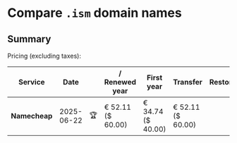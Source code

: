 # Compare `.ism` domain names

## Summary

Pricing (excluding taxes):

| Service | Date |  | / Renewed year | First year | Transfer | Restoration |
|--|--|--|--|--|--|--|
| **Namecheap** | 2025-06-22 | 🏆 | € 52.11<br>($ 60.00) | € 34.74<br>($ 40.00) | € 52.11<br>($ 60.00) |  |
